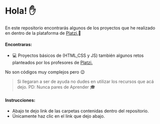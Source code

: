 # Hola! :raised_hand:


En este repositorio encontrarás algunos de los proyectos que he realizado en dentro de la plataforma de [Platzi.](https://platzi.com/):green_heart:








#### Encontraras:
* :computer: Proyectos básicos de (HTML,CSS y JS) también algunos retos planteados por los profesores de [Platzi.](https://platzi.com/)


No son códigos muy complejos pero :wink:
> Si llegaran a ser de ayuda no dudes en utilizar los recursos que acá dejo.
PD: Nunca pares de Aprender :mortar_board:

#### Instrucciones:
* Abajo te dejo link de las carpetas contenidas dentro del repositorio.
* Únicamente haz clic en el link que dejo abajo.
